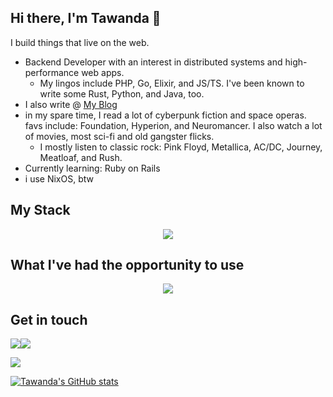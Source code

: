 ## Hi there, I'm Tawanda 👋

I build things that live on the web.
- Backend Developer with an interest in distributed systems and high-performance web apps.
  - My lingos include PHP, Go, Elixir, and JS/TS. I've been known to write some Rust, Python, and Java, too.
- I also write @ [My Blog](https://www.tawandamunongo.dev)
- in my spare time, I read a lot of cyberpunk fiction and space operas. favs include: Foundation, Hyperion, and Neuromancer. I also watch a lot of movies, most sci-fi and old gangster flicks.
  - I mostly listen to classic rock: Pink Floyd, Metallica, AC/DC, Journey, Meatloaf, and Rush.
- Currently learning: Ruby on Rails
- i use NixOS, btw

## My Stack

<p align="center">
  <a href="https://skillicons.dev">
    <img src="https://skillicons.dev/icons?i=go,ruby,java,elixir,python,laravel,react,docker&perline=6" />
  </a>
</p>

## What I've had the opportunity to use

<p align="center">
  <a href="https://skillicons.dev">
    <img src="https://skillicons.dev/icons?i=go,php,ts,ruby,java,rust,elixir,python,laravel,react,docker,nginx,postgres,linux,vim,bash,aws,git,graphql&perline=6" />
  </a>
</p>

## Get in touch
[![](https://img.shields.io/badge/Mastodon-2E3138?style=for-the-badge&logo=mastodon&logoColor=white)](https://hachyderm.io/@ta1da)[![](https://img.shields.io/badge/linkedin-%230077B5.svg?style=for-the-badge&logo=linkedin)](https://www.linkedin.com/in/tawanda-munongo/)

<img src="https://github-readme-stats.vercel.app/api/top-langs?username=tmunongo&layout=compact"/>

[![Tawanda's GitHub stats](https://github-readme-stats.vercel.app/api?username=tmunongo&theme=tokyonight)](https://github.com/anuraghazra/github-readme-stats)

